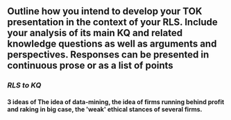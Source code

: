## Outline how you intend to develop your TOK presentation in the context of your RLS. Include your analysis of its main KQ and related knowledge questions as well as arguments and perspectives. Responses can be presented in continuous prose or as a list of points
### _RLS to KQ_
#### 3 ideas of The idea of data-mining, the idea of firms running behind profit and raking in big case, the 'weak' ethical stances of several firms.
